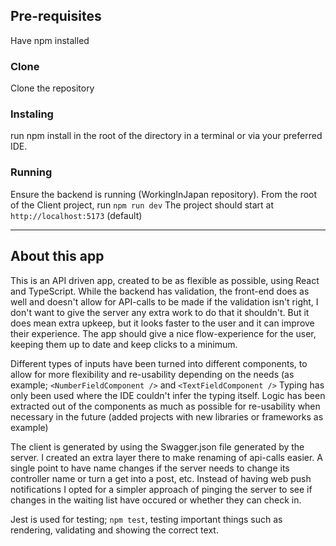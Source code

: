 ## Pre-requisites
Have npm installed

### Clone
Clone the repository

### Instaling
run npm install in the root of the directory in a terminal or via your preferred IDE.

### Running
Ensure the backend is running (WorkingInJapan repository).
From the root of the Client project, run `npm run dev`
The project should start at `http://localhost:5173` (default)

-----

## About this app
This is an API driven app, created to be as flexible as possible, using React and TypeScript.
While the backend has validation, the front-end does as well and doesn't allow for API-calls to be made if the validation isn't right, I don't want to give the server any extra work to do that it shouldn't.
But it does mean extra upkeep, but it looks faster to the user and it can improve their experience. The app should give a nice flow-experience for the user, keeping them up to date and keep clicks to a minimum.

Different types of inputs have been turned into different components, to allow for more flexibility and re-usability depending on the needs (as example; `<NumberFieldComponent />` and `<TextFieldComponent />`
Typing has only been used where the IDE couldn't infer the typing itself. Logic has been extracted out of the components as much as possible for re-usability when necessary in the future (added projects with new libraries or frameworks as example)

The client is generated by using the Swagger.json file generated by the server. I created an extra layer there to make renaming of api-calls easier. A single point to have name changes if the server needs to change its controller name or turn a get into a post, etc. Instead of having web push notifications I opted for a simpler approach of pinging the server to see if changes in the waiting list have occured or whether they can check in.

Jest is used for testing; `npm test`, testing important things such as rendering, validating and showing the correct text.

